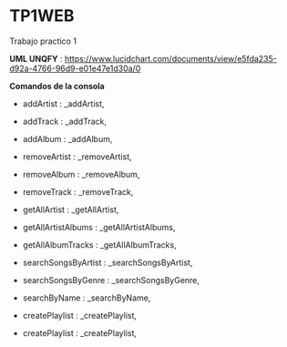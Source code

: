 # TP1WEB
Trabajo practico 1


**UML UNQFY** : https://www.lucidchart.com/documents/view/e5fda235-d92a-4766-96d9-e01e47e1d30a/0


**Comandos de la consola**

  * addArtist  : _addArtist,
  
  * addTrack : _addTrack,
  
  * addAlbum : _addAlbum,
  
  * removeArtist : _removeArtist,
  
  * removeAlbum : _removeAlbum,
  
  * removeTrack : _removeTrack,
  
  * getAllArtist : _getAllArtist,
  
  * getAllArtistAlbums : _getAllArtistAlbums,
  
  * getAllAlbumTracks : _getAllAlbumTracks,
  
  * searchSongsByArtist : _searchSongsByArtist,
  
  * searchSongsByGenre : _searchSongsByGenre,
  
  * searchByName : _searchByName,
  
  * createPlaylist : _createPlaylist,
  
  * createPlaylist : _createPlaylist,
